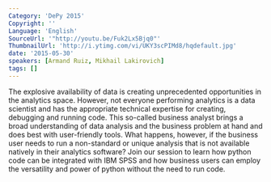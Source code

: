 ```yaml
---
Category: 'DePy 2015'
Copyright: ''
Language: 'English'
SourceUrl: '"http://youtu.be/Fuk2Lx5Bjq0"'
ThumbnailUrl: 'http://i.ytimg.com/vi/UKY3scPIMd8/hqdefault.jpg'
date: '2015-05-30'
speakers: [Armand Ruiz, Mikhail Lakirovich]
tags: []
---
```

The explosive availability of data is creating unprecedented opportunities in the analytics space. However, not everyone performing analytics is a data scientist and has the appropriate technical expertise for creating, debugging and running code.  This so-called business analyst brings a broad understanding of data analysis and the business problem at hand and does best with user-friendly tools.  What happens, however, if the business user needs to run a non-standard or unique analysis that is not available natively in their analytics software?  Join our session to learn how python code can be integrated with IBM SPSS and how business users can employ the versatility and power of python without the need to run code.